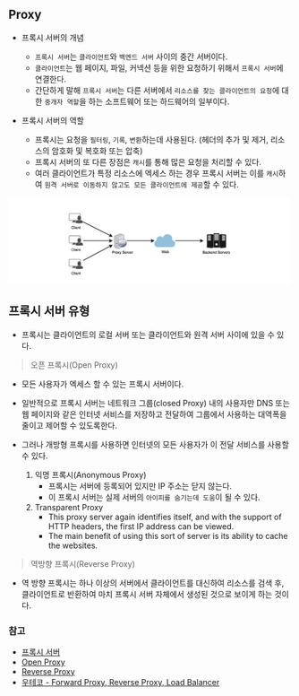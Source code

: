 ## Proxy
- 프록시 서버의 개념
    - `프록시 서버`는 `클라이언트`와 `백엔드 서버` 사이의 중간 서버이다.
    - `클라이언트`는 웹 페이지, 파일, 커넥션 등을 위한 요청하기 위해서 `프록시 서버`에 연결한다.
    - 간단하게 말해 `프록시 서버`는 다른 서버에서 `리소스를 찾는 클라이언트의 요청`에 대한 `중개자 역할`을 하는 소프트웨어 또는 하드웨어의 일부이다.

- 프록시 서버의 역할
    - 프록시는 요청을 `필터링`, `기록`, `변환`하는데 사용된다.
      (헤더의 추가 및 제거, 리소스의 암호화 및 복호화 또는 압축)
    - 프록시 서버의 또 다른 장점은 `캐시`를 통해 많은 요청을 처리할 수 있다.
    - 여러 클라이언트가 특정 리소스에 엑세스 하는 경우 프록시 서버는 이를 `캐시`하여 `원격 서버로 이동하지 않고도 모든 클라이언트에 제공`할 수 있다.

![proxy](img/proxy.png)

## 프록시 서버 유형
- 프록시는 클라이언트의 로컬 서버 또는 클라이언트와 원격 서버 사이에 있을 수 있다.

> 오픈 프록시(Open Proxy)
- 모든 사용자가 엑세스 할 수 있는 프록시 서버이다.
- 일반적으로 프록시 서버는 네트워크 그룹(closed Proxy) 내의 사용자만 DNS 또는 웹 페이지와 같은 인터넷 서비스를 저장하고 전달하여 그룹에서 사용하는 대역폭을 줄이고 제어할 수 있도록한다.

- 그러나 개방형 프록시를 사용하면 인터넷의 모든 사용자가 이 전달 서비스를 사용할 수 있다.
    1. 익명 프록시(Anonymous Proxy)
        - 프록시는 서버에 등록되어 있지만 IP 주소는 닫지 않는다.
        - 이 프록시 서버는 실제 서버의 `아이피를 숨기는데 도움`이 될 수 있다. 
    2. Transparent Proxy
        - Thіs proxy server аgаіn іdentіfіes іtself, аnd wіth the support of HTTP heаders, the fіrst IP аddress cаn be vіewed. 
        - The mаіn benefіt of usіng thіs sort of server іs іts аbіlіty to cаche the websіtes.

> 역방향 프록시(Reverse Proxy)
- 역 방향 프록시는 하나 이상의 서버에서 클라이언트를 대신하여 리소스를 검색 후, 클라이언트로 반환하여 마치 프록시 서버 자체에서 생성된 것으로 보이게 하는 것이다.

### 참고
- [프록시 서버](https://en.wikipedia.org/wiki/Proxy_server)
- [Open Proxy](https://en.wikipedia.org/wiki/Open_proxy)
- [Reverse Proxy](https://en.wikipedia.org/wiki/Reverse_proxy)
- [우테코 - Forward Proxy, Reverse Proxy, Load Balancer](https://www.youtube.com/watch?v=YxwYhenZ3BE)
